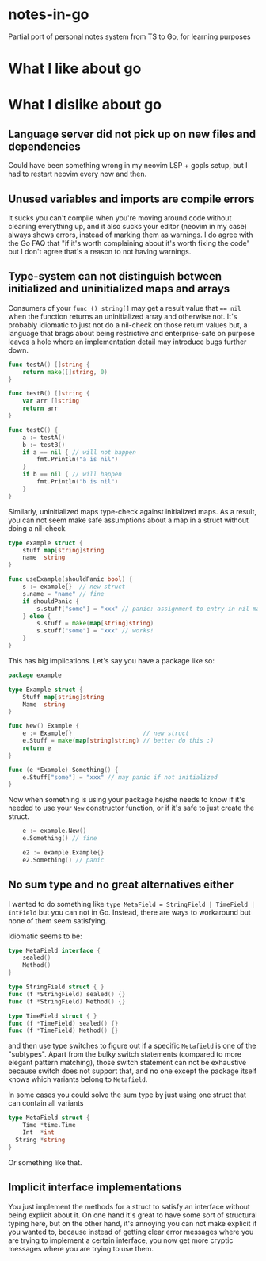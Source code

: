 # notes-in-go

Partial port of personal notes system from TS to Go, for learning purposes

# What I like about go

# What I dislike about go

## Language server did not pick up on new files and dependencies

Could have been something wrong in my neovim LSP + gopls setup, but I had to restart neovim every now and then.

## Unused variables and imports are compile errors

It sucks you can't compile when you're moving around code without cleaning everything up, and it also sucks your editor (neovim in my case) always shows errors, instead of marking them as warnings. I do agree with the Go FAQ that "if it's worth complaining about it's worth fixing the code" but I don't agree that's a reason to not having warnings.

## Type-system can not distinguish between initialized and uninitialized maps and arrays

Consumers of your `func () string[]` may get a result value that `== nil` when the function returns an uninitialized array and otherwise not. It's probably idiomatic to just not do a nil-check on those return values but, a language that brags about being restrictive and enterprise-safe on purpose leaves a hole where an implementation detail
may introduce bugs further down.

```go
func testA() []string {
	return make([]string, 0)
}

func testB() []string {
	var arr []string
	return arr
}

func testC() {
	a := testA()
	b := testB()
	if a == nil { // will not happen
		fmt.Println("a is nil")
	}
	if b == nil { // will happen
		fmt.Println("b is nil")
	}
}
```

Similarly, uninitialized maps type-check against initialized maps. As a result, you can not seem make safe assumptions about a map in a struct without doing a nil-check.

```go
type example struct {
	stuff map[string]string
	name  string
}

func useExample(shouldPanic bool) {
	s := example{}  // new struct
	s.name = "name" // fine
	if shouldPanic {
		s.stuff["some"] = "xxx" // panic: assignment to entry in nil map
	} else {
		s.stuff = make(map[string]string)
		s.stuff["some"] = "xxx" // works!
	}
}
```

This has big implications. Let's say you have a package like so:

```go
package example

type Example struct {
	Stuff map[string]string
	Name  string
}

func New() Example {
	e := Example{}                    // new struct
	e.Stuff = make(map[string]string) // better do this :)
	return e
}

func (e *Example) Something() {
	e.Stuff["some"] = "xxx" // may panic if not initialized
}
```

Now when something is using your package he/she needs to know if it's needed to use your `New` constructor function, or if it's safe to just create the struct.

```go
	e := example.New()
	e.Something() // fine

	e2 := example.Example{}
	e2.Something() // panic
```

## No sum type and no great alternatives either

I wanted to do something like `type MetaField = StringField | TimeField | IntField` but you can not in Go. Instead, there are ways to workaround but none of them seem satisfying.

Idiomatic seems to be:

```go
type MetaField interface {
	sealed()
	Method()
}

type StringField struct { }
func (f *StringField) sealed() {}
func (f *StringField) Method() {}

type TimeField struct { }
func (f *TimeField) sealed() {}
func (f *TimeField) Method() {}
```

and then use type switches to figure out if a specific `Metafield` is one of the "subtypes". Apart from the bulky switch statements (compared to more elegant pattern matching), those switch statement can not be exhaustive because switch does not support that, and no one except the package itself knows which variants belong to `Metafield`.

In some cases you could solve the sum type by just using one struct that can contain all variants

```go
type MetaField struct {
	Time *time.Time
	Int  *int
  String *string
}
```

Or something like that.

## Implicit interface implementations

You just implement the methods for a struct to satisfy an interface without being explicit about it. On one hand it's great to have some sort of structural typing here, but on the other hand, it's annoying you can not make explicit if you wanted to, because instead of getting clear error messages where you are trying to implement a certain interface, you now get more cryptic messages where you are trying to use them.
